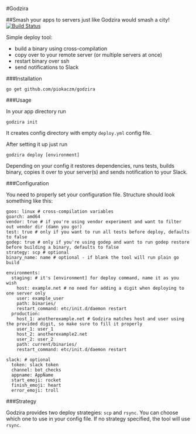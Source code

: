#Godzira

##Smash your apps to servers just like Godzira would smash a city!
[![Build Status](https://travis-ci.org/piokaczm/godzira.svg?branch=master)](https://travis-ci.org/piokaczm/godzira)

Simple deploy tool:
- build a binary using cross-compilation
- copy over to your remote server (or multiple servers at once)
- restart binary over ssh
- send notifications to Slack

###Installation

```
go get github.com/piokaczm/godzira
```

###Usage

In your app directory run

```
godzira init
```

It creates config directory with empty `deploy.yml` config file.

After setting it up just run

```
godzira deploy [environment]
```

Depending on your config it restores dependencies, runs tests, builds binary, copies it over to your server(s) and sends notification to your Slack.

###Configuration

You need to properly set your configuration file. Structure should look something like this:

```
goos: linux # cross-compilation variables
goarch: amd64
vendor: true # if you're using vendor experiment and want to filter out vendor dir (damn you go!)
test: true # only if you want to run all tests before deploy, defaults to false
godep: true # only if you're using godep and want to run godep restore before building a binary, defaults to false
strategy: scp # optional
binary_name: name # optional - if blank the tool will run plain go build

environments:
  staging: # it's [environment] for deploy command, name it as you wish
    host: example.net # no need for adding a digit when deploying to one server only
    user: example_user
    path: binaries/
    restart_command: etc/init.d/daemon restart
  production:
    host_1: anotherexample.net # Godzira matches host and user using the provided digit, so make sure to fill it properly
    user_1: user_1
    host_2: anotherexample2.net
    user_2: user_2
    path: current/binaries/
    restart_command: etc/init.d/daemon restart

slack: # optional
  token: slack token
  channel: bot_checks
  appname: AppName
  start_emoji: rocket
  finish_emoji: heart
  error_emoji: troll
```

###Strategy

Godzira provides two deploy strategies: `scp` and `rsync`.
You can choose which one to use in your config file. If no strategy specified, the tool will use `rsync`.
